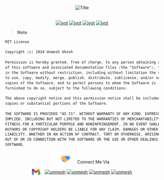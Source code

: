 <div align="center">
  <img src="https://readme-typing-svg.herokuapp.com?font=Architects+Daughter&color=%2338C2FF&size=50&center=true&vCenter=true&height=60&width=600&lines=Hey!+I'm+Unmesh+Ghosh;Welcome+to+my+profile!" alt="Title">


</div>


  <br>
 
<p align="center">
  <a href="https://leetcode.com/Unmesh2005/" target="_blank"><img align="center" src="https://assets.leetcode.com/static_assets/marketing/2024.gif" alt="jyot" height="200" width="200" /></a>
  <a href="https://leetcode.com/Unmesh2005/" target="_blank"><img align="center" src="https://assets.leetcode.com/static_assets/marketing/2024-200.gif" alt="jyot" height="200" width="200" /></a>
  <a href="https://leetcode.com/Unmesh2005/" target="_blank"><img align="center" src="https://assets.leetcode.com/static_assets/marketing/2024-100-new.gif" alt="jyot" height="200" width="200" /></a>
  <a href="https://leetcode.com/Unmesh2005/" target="_blank"><img align="center" src="https://assets.leetcode.com/static_assets/marketing/2024-50.gif" alt="jyot" height="200" width="200" /></a>
</p>

> **Note**

```css
MIT License

Copyright (c) 2024 Unmesh Ghosh

Permission is hereby granted, free of charge, to any person obtaining a copy
of this software and associated documentation files (the "Software"), to deal
in the Software without restriction, including without limitation the rights
to use, copy, modify, merge, publish, distribute, sublicense, and/or sell
copies of the Software, and to permit persons to whom the Software is
furnished to do so, subject to the following conditions:

The above copyright notice and this permission notice shall be included in all
copies or substantial portions of the Software.

THE SOFTWARE IS PROVIDED "AS IS", WITHOUT WARRANTY OF ANY KIND, EXPRESS OR
IMPLIED, INCLUDING BUT NOT LIMITED TO THE WARRANTIES OF MERCHANTABILITY,
FITNESS FOR A PARTICULAR PURPOSE AND NONINFRINGEMENT. IN NO EVENT SHALL THE
AUTHORS OR COPYRIGHT HOLDERS BE LIABLE FOR ANY CLAIM, DAMAGES OR OTHER
LIABILITY, WHETHER IN AN ACTION OF CONTRACT, TORT OR OTHERWISE, ARISING FROM,
OUT OF OR IN CONNECTION WITH THE SOFTWARE OR THE USE OR OTHER DEALINGS IN THE
SOFTWARE.
```

<div align="center">

 <img src='https://raw.githubusercontent.com/ashu-guo/ashu-guo/main/assets/handshake.gif' width="70px" height="40px"> Connect Me Via



<div align="center">

  <a href="mailto:unmesh.280@gmail.com" >
    <img align="center" alt="Unmesh | Gmail" width="26px" src="https://raw.githubusercontent.com/ashu-guo/ashu-guo/master/assets/gmail.svg" />
  </a> &nbsp;&nbsp;
  <a href="https://twitter.com/@Unmesh_Ghosh" target="blank"><img align="center" src="https://raw.githubusercontent.com/rahuldkjain/github-profile-readme-generator/master/src/images/icons/Social/twitter.svg" alt="unmesh" height="30" width="40" /></a>
<a href="https://leetcode.com/u/Unmesh2005/" target="blank"><img align="center" src="https://github.com/user-attachments/assets/f38368ce-9bb6-4afe-8447-a2fb2814948d" alt="unmesh" height="30" width="40" /></a>
  <a href="https://www.geeksforgeeks.org/user/bubunghosh/" target="blank"><img align="center" src="https://github.com/user-attachments/assets/ecd0be64-8de9-4bee-9778-6c8a5bcab1c4" alt="unmesh" height="30" width="40" /></a>
<a href="https://www.hackerrank.com/profile/unmesh100/" target="blank"><img align="center" src="https://github.com/user-attachments/assets/86f22274-065d-4716-8e58-9e9cdbcf5251" alt="unmesh" height="30" width="40" /></a>
